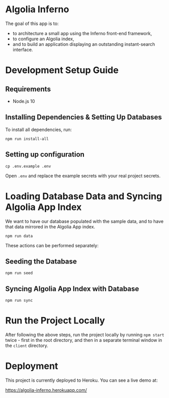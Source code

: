 # Algolia Inferno

The goal of this app is to:

- to architecture a small app using the Inferno front-end framework,
- to configure an Algolia index,
- and to build an application displaying an outstanding instant-search interface.

# Development Setup Guide

## Requirements

* Node.js 10

## Installing Dependencies & Setting Up Databases

To install all dependencies, run:

```
npm run install-all
```

## Setting up configuration

```
cp .env.example .env
```

Open `.env` and replace the example secrets with your real project secrets.

# Loading Database Data and Syncing Algolia App Index

We want to have our database populated with the sample data, and to have that data mirrored in the Algolia App index.


```
npm run data
```

These actions can be performed separately:

## Seeding the Database

```
npm run seed
```

## Syncing Algolia App Index with Database

```
npm run sync
```

# Run the Project Locally

After following the above steps, run the project locally by running `npm start` twice - first in the root directory, and then in a separate terminal window in the `client` directory.

# Deployment

This project is currently deployed to Heroku. You can see a live demo at:

https://algolia-inferno.herokuapp.com/
